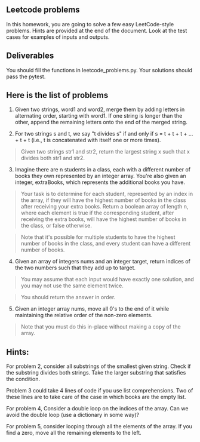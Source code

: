 
## Leetcode problems

In this homework, you are going to solve a few easy LeetCode-style problems. Hints are provided at the end of the document. Look at the test cases for examples of inputs and outputs.

## Deliverables

You should fill the functions in  leetcode_problems.py. Your solutions should pass the pytest.


## Here is the list of problems
1. Given two strings, word1 and word2, merge them by adding letters in alternating order, starting with word1. If one string is longer than the other, append the remaining letters onto the end of the merged string. 


2. For two strings s and t, we say "t divides s" if and only if s = t + t + t + ... + t + t (i.e., t is concatenated with itself one or more times).

> Given two strings str1 and str2, return the largest string x such that x divides both str1 and str2.

3. Imagine there are n students in a class, each with a different number of books they own represented by an integer array. You're also given an integer, extraBooks, which represents the additional books you have.

> Your task is to determine for each student, represented by an index in the array, if they will have the highest number of books in the class after receiving your extra books. Return a boolean array of length n, where each element is true if the corresponding student, after receiving the extra books, will have the highest number of books in the class, or false otherwise.

> Note that it's possible for multiple students to have the highest number of books in the class, and every student can have a different number of books.

4. Given an array of integers nums and an integer target, return indices of the two numbers such that they add up to target.

> You may assume that each input would have exactly one solution, and you may not use the same element twice.

> You should return the answer in order.

5. Given an integer array nums, move all 0's to the end of it while maintaining the relative order of the non-zero elements.

> Note that you must do this in-place without making a copy of the array.

## Hints:

For problem 2, consider all substrings of the smallest given string. Check if the substring divides both strings. Take the larger substring that satisfies the condition.

Problem 3 could take 4 lines of code if you use list comprehensions. Two of these lines are to take care of the case in which books are the empty list.

For problem 4, Consider a double loop on the indices of the array. Can we avoid the double loop (use a dictionary in some way)?

For problem 5, consider looping through all the elements of the array. If you find a zero, move all the remaining elements to the left.


